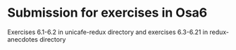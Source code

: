 # Submission for exercises in Osa6

Exercises 6.1-6.2 in unicafe-redux directory and exercises 6.3-6.21 in redux-anecdotes directory
